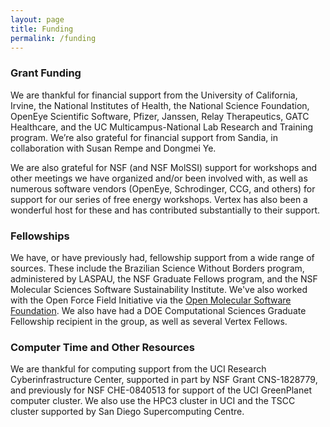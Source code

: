```yaml
---
layout: page
title: Funding
permalink: /funding
---
```


### **Grant Funding**

We are thankful for financial support from the University of California, Irvine, the National Institutes of Health, the National Science Foundation, OpenEye Scientific Software, Pfizer, Janssen, Relay Therapeutics, GATC Healthcare, and the UC Multicampus-National Lab Research and Training program. We’re also grateful for financial support from Sandia, in collaboration with Susan Rempe and Dongmei Ye.

We are also grateful for NSF (and NSF MolSSI) support for workshops and other meetings we have organized and/or been involved with, as well as numerous software vendors (OpenEye, Schrodinger, CCG, and others) for support for our series of free energy workshops. Vertex has also been a wonderful host for these and has contributed substantially to their support.

### **Fellowships**
We have, or have previously had, fellowship support from a wide range of sources. These include the Brazilian Science Without Borders program, administered by LASPAU, the NSF Graduate Fellows program, and the NSF Molecular Sciences Software Sustainability Institute. We've also worked with the Open Force Field Initiative via the [Open Molecular Software Foundation](https://omsf.io/).  We also have had a DOE Computational Sciences Graduate Fellowship recipient in the group, as well as several Vertex Fellows.

### **Computer Time and Other Resources**
We are thankful for computing support from  the UCI Research Cyberinfrastructure Center, supported in part by NSF Grant CNS-1828779, and previously for NSF CHE-0840513 for support of the UCI GreenPlanet computer cluster. We also use the HPC3 cluster in UCI and the TSCC cluster supported by San Diego Supercomputing Centre.
